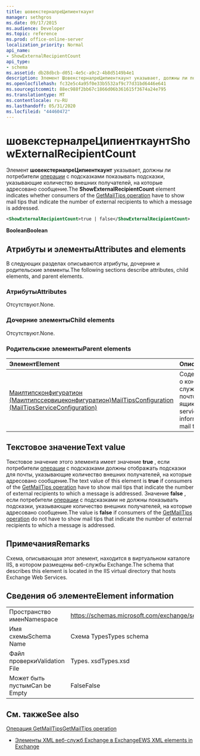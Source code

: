 ```yaml
---
title: шовекстерналреЦипиенткаунт
manager: sethgros
ms.date: 09/17/2015
ms.audience: Developer
ms.topic: reference
ms.prod: office-online-server
localization_priority: Normal
api_name:
- ShowExternalRecipientCount
api_type:
- schema
ms.assetid: db28dbcb-d051-4e5c-a9c2-4b8d5149b4e1
description: Элемент ШовекстерналреЦипиенткаунт указывает, должны ли потребители операции с подсказками показывать подсказки, указывающие количество внешних получателей, на которые адресовано сообщение.
ms.openlocfilehash: fc32e5c4a95f0e33b5532af9c77d31bd6446e641
ms.sourcegitcommit: 88ec988f2bb67c1866d06b361615f3674a24e795
ms.translationtype: MT
ms.contentlocale: ru-RU
ms.lasthandoff: 05/31/2020
ms.locfileid: "44460472"
---
```

# <a name="showexternalrecipientcount"></a><span data-ttu-id="972e6-103">шовекстерналреЦипиенткаунт</span><span class="sxs-lookup"><span data-stu-id="972e6-103">ShowExternalRecipientCount</span></span>

<span data-ttu-id="972e6-104">Элемент **шовекстерналреЦипиенткаунт** указывает, должны ли потребители [операции](getmailtips-operation.md) с подсказками показывать подсказки, указывающие количество внешних получателей, на которые адресовано сообщение.</span><span class="sxs-lookup"><span data-stu-id="972e6-104">The **ShowExternalRecipientCount** element indicates whether consumers of the [GetMailTips operation](getmailtips-operation.md) have to show mail tips that indicate the number of external recipients to which a message is addressed.</span></span> 
  
```XML
<ShowExternalRecipientCount>true | false</ShowExternalRecipientCount>
```

 <span data-ttu-id="972e6-105">**Boolean**</span><span class="sxs-lookup"><span data-stu-id="972e6-105">**Boolean**</span></span>
## <a name="attributes-and-elements"></a><span data-ttu-id="972e6-106">Атрибуты и элементы</span><span class="sxs-lookup"><span data-stu-id="972e6-106">Attributes and elements</span></span>

<span data-ttu-id="972e6-107">В следующих разделах описываются атрибуты, дочерние и родительские элементы.</span><span class="sxs-lookup"><span data-stu-id="972e6-107">The following sections describe attributes, child elements, and parent elements.</span></span>
  
### <a name="attributes"></a><span data-ttu-id="972e6-108">Атрибуты</span><span class="sxs-lookup"><span data-stu-id="972e6-108">Attributes</span></span>

<span data-ttu-id="972e6-109">Отсутствуют.</span><span class="sxs-lookup"><span data-stu-id="972e6-109">None.</span></span>
  
### <a name="child-elements"></a><span data-ttu-id="972e6-110">Дочерние элементы</span><span class="sxs-lookup"><span data-stu-id="972e6-110">Child elements</span></span>

<span data-ttu-id="972e6-111">Отсутствуют.</span><span class="sxs-lookup"><span data-stu-id="972e6-111">None.</span></span>
  
### <a name="parent-elements"></a><span data-ttu-id="972e6-112">Родительские элементы</span><span class="sxs-lookup"><span data-stu-id="972e6-112">Parent elements</span></span>

|<span data-ttu-id="972e6-113">**Элемент**</span><span class="sxs-lookup"><span data-stu-id="972e6-113">**Element**</span></span>|<span data-ttu-id="972e6-114">**Описание**</span><span class="sxs-lookup"><span data-stu-id="972e6-114">**Description**</span></span>|
|:-----|:-----|
|[<span data-ttu-id="972e6-115">Маилтипсконфигуратион (Маилтипссервицеконфигуратион)</span><span class="sxs-lookup"><span data-stu-id="972e6-115">MailTipsConfiguration (MailTipsServiceConfiguration)</span></span>](mailtipsconfiguration-mailtipsserviceconfiguration.md) <br/> |<span data-ttu-id="972e6-116">Содержит сведения о конфигурации службы для советов почтового ящика.</span><span class="sxs-lookup"><span data-stu-id="972e6-116">Contains service configuration information for the mail tips service.</span></span>  <br/> |
   
## <a name="text-value"></a><span data-ttu-id="972e6-117">Текстовое значение</span><span class="sxs-lookup"><span data-stu-id="972e6-117">Text value</span></span>

<span data-ttu-id="972e6-118">Текстовое значение этого элемента имеет значение **true** , если потребители [операции](getmailtips-operation.md) с подсказками должны отображать подсказки для почты, указывающие количество внешних получателей, на которые адресовано сообщение.</span><span class="sxs-lookup"><span data-stu-id="972e6-118">The text value of this element is **true** if consumers of the [GetMailTips operation](getmailtips-operation.md) have to show mail tips that indicate the number of external recipients to which a message is addressed.</span></span> <span data-ttu-id="972e6-119">Значение **false** , если потребители [операции](getmailtips-operation.md) с подсказками не должны показывать подсказки, указывающие количество внешних получателей, на которые адресовано сообщение.</span><span class="sxs-lookup"><span data-stu-id="972e6-119">The value is **false** if consumers of the [GetMailTips operation](getmailtips-operation.md) do not have to show mail tips that indicate the number of external recipients to which a message is addressed.</span></span> 
  
## <a name="remarks"></a><span data-ttu-id="972e6-120">Примечания</span><span class="sxs-lookup"><span data-stu-id="972e6-120">Remarks</span></span>

<span data-ttu-id="972e6-121">Схема, описывающая этот элемент, находится в виртуальном каталоге IIS, в котором размещены веб-службы Exchange.</span><span class="sxs-lookup"><span data-stu-id="972e6-121">The schema that describes this element is located in the IIS virtual directory that hosts Exchange Web Services.</span></span>
  
## <a name="element-information"></a><span data-ttu-id="972e6-122">Сведения об элементе</span><span class="sxs-lookup"><span data-stu-id="972e6-122">Element information</span></span>

|||
|:-----|:-----|
|<span data-ttu-id="972e6-123">Пространство имен</span><span class="sxs-lookup"><span data-stu-id="972e6-123">Namespace</span></span>  <br/> |https://schemas.microsoft.com/exchange/services/2006/types  <br/> |
|<span data-ttu-id="972e6-124">Имя схемы</span><span class="sxs-lookup"><span data-stu-id="972e6-124">Schema Name</span></span>  <br/> |<span data-ttu-id="972e6-125">Схема Types</span><span class="sxs-lookup"><span data-stu-id="972e6-125">Types schema</span></span>  <br/> |
|<span data-ttu-id="972e6-126">Файл проверки</span><span class="sxs-lookup"><span data-stu-id="972e6-126">Validation File</span></span>  <br/> |<span data-ttu-id="972e6-127">Types. xsd</span><span class="sxs-lookup"><span data-stu-id="972e6-127">Types.xsd</span></span>  <br/> |
|<span data-ttu-id="972e6-128">Может быть пустым</span><span class="sxs-lookup"><span data-stu-id="972e6-128">Can be Empty</span></span>  <br/> |<span data-ttu-id="972e6-129">False</span><span class="sxs-lookup"><span data-stu-id="972e6-129">False</span></span>  <br/> |
   
## <a name="see-also"></a><span data-ttu-id="972e6-130">См. также</span><span class="sxs-lookup"><span data-stu-id="972e6-130">See also</span></span>



[<span data-ttu-id="972e6-131">Операция GetMailTips</span><span class="sxs-lookup"><span data-stu-id="972e6-131">GetMailTips operation</span></span>](getmailtips-operation.md)


- [<span data-ttu-id="972e6-132">Элементы XML веб-служб Exchange в Exchange</span><span class="sxs-lookup"><span data-stu-id="972e6-132">EWS XML elements in Exchange</span></span>](ews-xml-elements-in-exchange.md)

